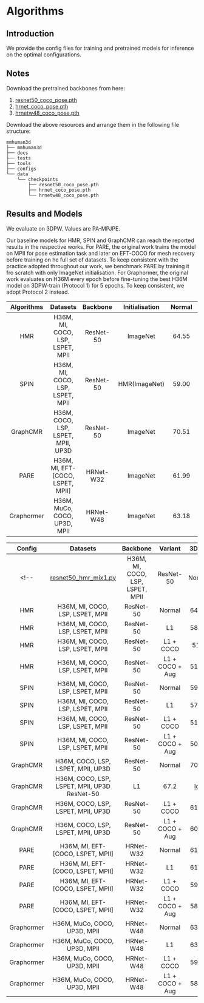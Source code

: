 # Algorithms

## Introduction

We provide the config files for training and pretrained models for inference on the optimal configurations.

## Notes

Download the pretrained backbones from here:
1. [resnet50_coco_pose.pth](https://drive.google.com/file/d/1K1K1AUxL20Grq8rsyLJ6OdZE0oXY_CNY/view?usp=sharing)
2. [hrnet_coco_pose.pth](https://drive.google.com/file/d/1Dt1eRN_YnltaDBBe0JU8f6oSfhB2pxeh/view?usp=sharing)
3. [hrnetw48_coco_pose.pth](https://drive.google.com/file/d/1Viiqq-2t-KT1DJvREvsShc-UkN6RwdSp/view?usp=sharing)



Download the above resources and arrange them in the following file structure:

```text
mmhuman3d
├── mmhuman3d
├── docs
├── tests
├── tools
├── configs
└── data
    └── checkpoints
        ├── resnet50_coco_pose.pth
        ├── hrnet_coco_pose.pth
        └── hrnetw48_coco_pose.pth

```

## Results and Models

We evaluate on 3DPW. Values are PA-MPJPE.

Our baseline models for HMR, SPIN and GraphCMR can reach the reported results in the respective works. For PARE, the original work trains the model on MPII for pose estimation task and later on EFT-COCO for mesh recovery before training on he full set of datasets. To keep consistent with the practice adopted throughout our work, we benchmark PARE by training it fro scratch with only ImageNet initialisation. For Graphormer, the original work evaluates on H36M every epoch before fine-tuning the best H36M model on 3DPW-train (Protocol 1) for 5 epochs. To keep consistent, we adopt Protocol 2 instead. 


| Algorithms | Datasets   | Backbone | Initialisation | Normal | L1 | L1+COCO | L1+COCO+Aug |
|:------:|:-------:|:------:|:-------:|:------:|:------:|:-------:|:------:|
| HMR | H36M, MI, COCO, LSP, LSPET, MPII | ResNet-50 | ImageNet | 64.55 | 58.20 | 51.80 | 51.66 |
| SPIN | H36M, MI, COCO, LSP, LSPET, MPII | ResNet-50 | HMR(ImageNet) | 59.00 | 57.08 | 51.54 | 50.69 |
| GraphCMR | H36M, COCO, LSP, LSPET, MPII, UP3D | ResNet-50 | ImageNet | 70.51 | 67.20 | 61.74 | 60.26 |
| PARE | H36M, MI, EFT-[COCO, LSPET, MPII] | HRNet-W32 | ImageNet | 61.99 | 61.13 | 59.98 | 58.32 |
| Graphormer | H36M, MuCo, COCO, UP3D, MPII | HRNet-W48 | ImageNet | 63.18 | 63.47 | 59.66 | 58.82 |

| Config | Datasets   | Backbone |  Variant | 3DPW    | Log |
|:------:|:-------:|:------:|:-------:|:------:|:------:|
<!-- | [resnet50_hmr_mix1.py](resnet50_hmr_mix1_coco_l1.py) | H36M, MI, COCO, LSP, LSPET, MPII | ResNet-50 | Normal | 64.55 | [log](https://drive.google.com/file/d/1ifPYeQY8w-uJzl6yFejaTy_O86OmrjNH/view?usp=sharing) | -->
| HMR | H36M, MI, COCO, LSP, LSPET, MPII | ResNet-50 | Normal | 64.55| [log](https://drive.google.com/file/d/1AG7XZltGzx1dEQZvk59mx3fL-SWsNPyR/view?usp=sharing) |
| HMR | H36M, MI, COCO, LSP, LSPET, MPII | ResNet-50 | L1 | 58.20 | [log](https://drive.google.com/file/d/1rnsOXVL7rBx10NV3nt0tim5OHYav1iUi/view?usp=sharing) |
| HMR | H36M, MI, COCO, LSP, LSPET, MPII | ResNet-50 | L1 + COCO | 51.8 | [log](https://drive.google.com/file/d/1Bo1kSU6WEE3nJxOvVwmwuQJi4bigzv22/view?usp=sharing) |
| HMR | H36M, MI, COCO, LSP, LSPET, MPII | ResNet-50 | L1 + COCO + Aug | 51.66 | [log](https://drive.google.com/file/d/1Bo1kSU6WEE3nJxOvVwmwuQJi4bigzv22/view?usp=sharing) |
| SPIN | H36M, MI, COCO, LSP, LSPET, MPII | ResNet-50 | Normal | 59.00 | [log](https://drive.google.com/file/d/1mTo33VcB7N0yEKM-sWQRmRi0SFXpvxVM/view?usp=sharing) |
| SPIN | H36M, MI, COCO, LSP, LSPET, MPII | ResNet-50 | L1 | 57.08 | [log](https://drive.google.com/file/d/1OecAPxOKGqylELkcRx0TAbcsWgd57Zpm/view?usp=sharing) |
| SPIN | H36M, MI, COCO, LSP, LSPET, MPII | ResNet-50 | L1 + COCO | 51.54 | [log](https://drive.google.com/file/d/13su1hD6qEgsIlsLicLul0i9imSenuWER/view?usp=sharing) |
| SPIN | H36M, MI, COCO, LSP, LSPET, MPII | ResNet-50 | L1 + COCO + Aug | 50.69 | [log](https://drive.google.com/file/d/1vY3_XGaa7p19ttYiSoPtYPSs0waMQnOp/view?usp=sharing) |
| GraphCMR | H36M, COCO, LSP, LSPET, MPII, UP3D | ResNet-50 | Normal | 70.51 | [log](https://drive.google.com/file/d/1TSpMR4zlGWkksopNNIN20v7Y0YDg4lp1/view?usp=sharing) |
| GraphCMR | H36M, COCO, LSP, LSPET, MPII, UP3D  ResNet-50 | L1 | 67.2 | [log](https://drive.google.com/file/d/1DrmUF4DK_-G-3wFiWteo16hvwpmYG_Ow/view?usp=sharing) |
| GraphCMR | H36M, COCO, LSP, LSPET, MPII, UP3D | ResNet-50 | L1 + COCO | 61.74 | [log](https://drive.google.com/file/d/1DrmUF4DK_-G-3wFiWteo16hvwpmYG_Ow/view?usp=sharing) |
| GraphCMR | H36M, COCO, LSP, LSPET, MPII, UP3D | ResNet-50 | L1 + COCO + Aug | 60.26 | [log](https://drive.google.com/file/d/1P6gvswzZ2VNfPP29J1QIl3WVhaGT4ASB/view?usp=sharing) |
| PARE | H36M, MI, EFT-[COCO, LSPET, MPII] | HRNet-W32 | Normal | 61.99 | [log](https://drive.google.com/file/d/1MEG7FjIeGc_gXNnPBL0sqhptH13S10zH/view?usp=sharing) |
| PARE | H36M, MI, EFT-[COCO, LSPET, MPII] | HRNet-W32 | L1 | 61.13 | [log](https://drive.google.com/file/d/1Zd11y2IOhvBMxoS0fFOgOUM2JjDwDYRE/view?usp=sharing) |
| PARE | H36M, MI, EFT-[COCO, LSPET, MPII] | HRNet-W32 | L1 + COCO | 59.98 | [log](https://drive.google.com/file/d/1cDtmOFa8l1HAzJIjgoXlJrjAcdVMTlze/view?usp=sharing) |
| PARE | H36M, MI, EFT-[COCO, LSPET, MPII] | HRNet-W32 | L1 + COCO + Aug | 58.32 | [log](https://drive.google.com/file/d/15cezt0ZZllaP-uzI1ZGh-U9PeN_AwIyb/view?usp=sharing) |
| Graphormer | H36M, MuCo, COCO, UP3D, MPII | HRNet-W48  | Normal | 63.18 | [log](https://drive.google.com/file/d/1wRyd5fEn07QP7BonMnFOIT4nk7gWon40/view?usp=sharing) |
| Graphormer | H36M, MuCo, COCO, UP3D, MPII | HRNet-W48  | L1 | 63.47 | [log](https://drive.google.com/file/d/1bjYl4JIE1l2KAo-HDo2cZjPxFoOvJjgk/view?usp=sharing) |
| Graphormer | H36M, MuCo, COCO, UP3D, MPII | HRNet-W48  | L1 + COCO | 59.66 | [log](https://drive.google.com/file/d/1WWqr9ruRHP-3I-81dcdCWS57tLvtUeoh/view?usp=sharing) |
| Graphormer | H36M, MuCo, COCO, UP3D, MPII | HRNet-W48  | L1 + COCO + Aug | 58.82 | [log](https://drive.google.com/file/d/10_smiIdZUip1CBH6Mr66qVifxvPIxIgC/view?usp=sharing) |
